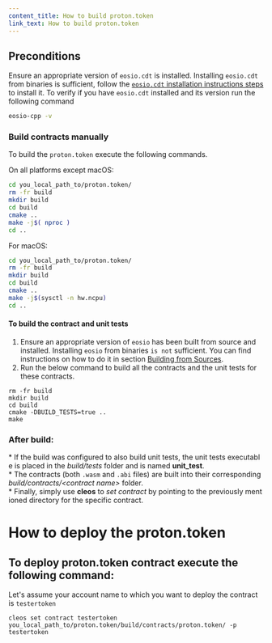 ```yaml
---
content_title: How to build proton.token
link_text: How to build proton.token
---
```


## Preconditions
Ensure an appropriate version of `eosio.cdt` is installed. Installing `eosio.cdt` from binaries is sufficient, follow the [`eosio.cdt` installation instructions steps](https://developers.eos.io/manuals/eosio.cdt/latest/installation) to install it. To verify if you have `eosio.cdt` installed and its version run the following command

```sh
eosio-cpp -v
```

### Build contracts manually

To build the `proton.token` execute the following commands.

On all platforms except macOS:
```sh
cd you_local_path_to/proton.token/
rm -fr build
mkdir build
cd build
cmake ..
make -j$( nproc )
cd ..
```

For macOS:
```sh
cd you_local_path_to/proton.token/
rm -fr build
mkdir build
cd build
cmake ..
make -j$(sysctl -n hw.ncpu)
cd ..
```

#### To build the contract and unit tests
1. Ensure an appropriate version of `eosio` has been built from source and installed. Installing `eosio` from binaries `is not` sufficient. You can find instructions on how to do it in section [Building from Sources](https://developers.eos.io/manuals/eos/latest/install/build-from-source).
2. Run the below command to build all the contracts and the unit tests for these contracts.
```
rm -fr build
mkdir build
cd build
cmake -DBUILD_TESTS=true ..
make
```

### After build:
* If the build was configured to also build unit tests, the unit tests executable is placed in the _build/tests_ folder and is named __unit_test__.
* The contracts (both `.wasm` and `.abi` files) are built into their corresponding _build/contracts/\<contract name\>_ folder.
* Finally, simply use __cleos__ to _set contract_ by pointing to the previously mentioned directory for the specific contract.

# How to deploy the proton.token

## To deploy proton.token contract execute the following command:
Let's assume your account name to which you want to deploy the contract is `testertoken`
```
cleos set contract testertoken you_local_path_to/proton.token/build/contracts/proton.token/ -p testertoken
```
